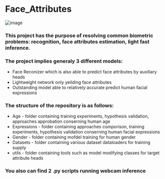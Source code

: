 # Face_Attributes
![image](https://user-images.githubusercontent.com/92204945/137964074-b972240c-a533-41e9-8e29-7571b875796c.png)

### This project has the purpose of resolving common biometric problems: recognition, face attributes estimation, light fast inference.
### The project implies generaly 3 different models:
+ Face Reconizer which is also able to predict face attributes by auxiliary heads
+ Lightweight network only yeilding face attributes
+ Outstanding model able to relatively accurate predict human facial expressions

### The structure of the repository is as follows:
+ Age - folder containing training experiments, hypothesis validation, approaches approbation conserning human age
+ Expressions - folder containing approaches comporison, training experiments, hypothesis validation  conserning human facial expressions
+ Gender - folder containing mofdel training for human gender
+ Datasets - folder containing various dataset dataloaders for training supply 
+ utils - folder containing tools such as model modifying classes for target attribute heads 

### You also can find 2 .py scripts running webcam inference
